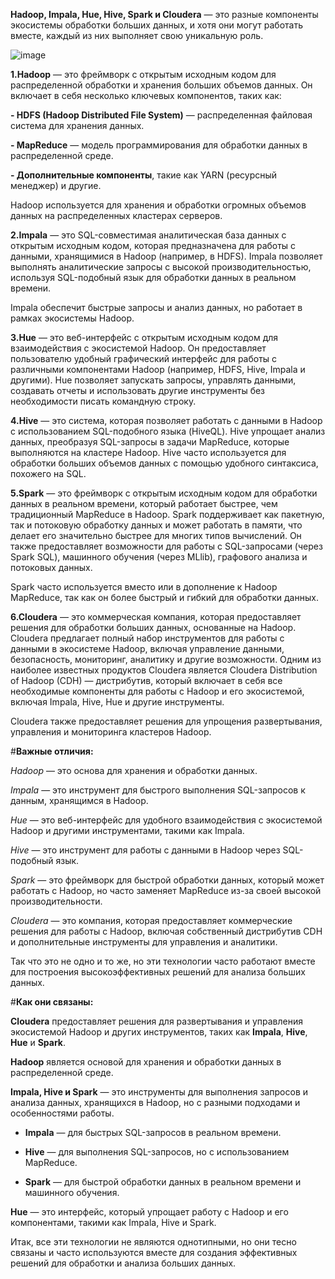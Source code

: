 **Hadoop, Impala, Hue, Hive, Spark и Cloudera** — это разные компоненты экосистемы обработки больших данных, и хотя они могут работать вместе, каждый из них выполняет свою уникальную роль.

![image](https://github.com/user-attachments/assets/b2b63c97-f999-4d6c-96e6-e39262c01e8e)

**1.Hadoop** — это фреймворк с открытым исходным кодом для распределенной обработки и хранения больших объемов данных. Он включает в себя несколько ключевых компонентов, таких как:

**- HDFS (Hadoop Distributed File System)** — распределенная файловая система для хранения данных.

**- MapReduce** — модель программирования для обработки данных в распределенной среде.

**- Дополнительные компоненты**, такие как YARN (ресурсный менеджер) и другие.

Hadoop используется для хранения и обработки огромных объемов данных на распределенных кластерах серверов.

**2.Impala** — это SQL-совместимая аналитическая база данных с открытым исходным кодом, которая предназначена для работы с данными, хранящимися в Hadoop (например, в HDFS). Impala позволяет выполнять аналитические запросы с высокой производительностью, используя SQL-подобный язык для обработки данных в реальном времени.

Impala обеспечит быстрые запросы и анализ данных, но работает в рамках экосистемы Hadoop.

**3.Hue** — это веб-интерфейс с открытым исходным кодом для взаимодействия с экосистемой Hadoop. Он предоставляет пользователю удобный графический интерфейс для работы с различными компонентами Hadoop (например, HDFS, Hive, Impala и другими). Hue позволяет запускать запросы, управлять данными, создавать отчеты и использовать другие инструменты без необходимости писать командную строку.

**4.Hive** — это система, которая позволяет работать с данными в Hadoop с использованием SQL-подобного языка (HiveQL). Hive упрощает анализ данных, преобразуя SQL-запросы в задачи MapReduce, которые выполняются на кластере Hadoop. Hive часто используется для обработки больших объемов данных с помощью удобного синтаксиса, похожего на SQL.

**5.Spark** — это фреймворк с открытым исходным кодом для обработки данных в реальном времени, который работает быстрее, чем традиционный MapReduce в Hadoop. Spark поддерживает как пакетную, так и потоковую обработку данных и может работать в памяти, что делает его значительно быстрее для многих типов вычислений. Он также предоставляет возможности для работы с SQL-запросами (через Spark SQL), машинного обучения (через MLlib), графового анализа и потоковых данных.

Spark часто используется вместо или в дополнение к Hadoop MapReduce, так как он более быстрый и гибкий для обработки данных.

**6.Cloudera** — это коммерческая компания, которая предоставляет решения для обработки больших данных, основанные на Hadoop. Cloudera предлагает полный набор инструментов для работы с данными в экосистеме Hadoop, включая управление данными, безопасность, мониторинг, аналитику и другие возможности. Одним из наиболее известных продуктов Cloudera является Cloudera Distribution of Hadoop (CDH) — дистрибутив, который включает в себя все необходимые компоненты для работы с Hadoop и его экосистемой, включая Impala, Hive, Hue и другие инструменты.

Cloudera также предоставляет решения для упрощения развертывания, управления и мониторинга кластеров Hadoop.

#**Важные отличия:**

*Hadoop* — это основа для хранения и обработки данных.

*Impala* — это инструмент для быстрого выполнения SQL-запросов к данным, хранящимся в Hadoop.

*Hue* — это веб-интерфейс для удобного взаимодействия с экосистемой Hadoop и другими инструментами, такими как Impala.

*Hive* — это инструмент для работы с данными в Hadoop через SQL-подобный язык.

*Spark* — это фреймворк для быстрой обработки данных, который может работать с Hadoop, но часто заменяет MapReduce из-за своей высокой производительности.

*Cloudera* — это компания, которая предоставляет коммерческие решения для работы с Hadoop, включая собственный дистрибутив CDH и дополнительные инструменты для управления и аналитики.

Так что это не одно и то же, но эти технологии часто работают вместе для построения высокоэффективных решений для анализа больших данных.

#**Как они связаны:**

**Cloudera** предоставляет решения для развертывания и управления экосистемой Hadoop и других инструментов, таких как **Impala**, **Hive**, **Hue** и **Spark**.

**Hadoop** является основой для хранения и обработки данных в распределенной среде.

**Impala, Hive и Spark** — это инструменты для выполнения запросов и анализа данных, хранящихся в Hadoop, но с разными подходами и особенностями работы.

- **Impala** — для быстрых SQL-запросов в реальном времени.

- **Hive** — для выполнения SQL-запросов, но с использованием MapReduce.

- **Spark** — для быстрой обработки данных в реальном времени и машинного обучения.

**Hue** — это интерфейс, который упрощает работу с Hadoop и его компонентами, такими как Impala, Hive и Spark.

Итак, все эти технологии не являются однотипными, но они тесно связаны и часто используются вместе для создания эффективных решений для обработки и анализа больших данных.
